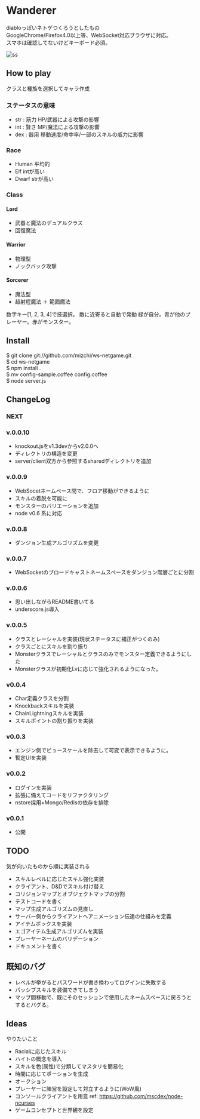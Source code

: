 # Wanderer #

diabloっぽいネトゲつくろうとしたもの  
GoogleChrome/Firefox4.0以上等、WebSocket対応ブラウザに対応。  
スマホは確認してないけどキーボード必須。  

![ss](https://github.com/mizchi/ws-netgame/raw/master/shared/doc/ss2.jpg "ss")

## How to play ##
クラスと種族を選択してキャラ作成  

### ステータスの意味
* str : 筋力 HP/武器による攻撃の影響
* int : 賢さ MP/魔法による攻撃の影響
* dex : 器用 移動速度/命中率/一部のスキルの威力に影響

### Race ###

* Human 平均的 
* Elf   intが高い
* Dwarf strが高い

### Class ###
#### Lord
* 武器と魔法のデュアルクラス
* 回復魔法

#### Warrior
* 物理型
* ノックバック攻撃

#### Sorcerer 
* 魔法型
* 超射程魔法 ＋ 範囲魔法

数字キー[1, 2, 3, 4]で技選択。
敵に近寄ると自動で発動
緑が自分。青が他のプレーヤー。赤がモンスター。

## Install ##
$ git clone git://github.com/mizchi/ws-netgame.git  
$ cd ws-netgame  
$ npm install .  
$ mv config-sample.coffee config.coffee  
$ node server.js  

## ChangeLog ##

### NEXT

### v.0.0.10
* knockout.jsをv1.3devからv2.0.0へ
* ディレクトリの構造を変更
* server/client双方から参照するsharedディレクトリを追加

### v.0.0.9 
* WebSocetネームペース間で、フロア移動ができるように
* スキルの着脱を可能に
* モンスターのバリエーションを追加
* node v0.6 系に対応

### v.0.0.8 
* ダンジョン生成アルゴリズムを変更

### v.0.0.7 
* WebSocketのブロードキャストネームスペースをダンジョン階層ごとに分割

### v.0.0.6 
* 思い出しながらREADME書いてる
* underscore.js導入

### v.0.0.5
* クラスとレーシャルを実装(現状ステータスに補正がつくのみ)
* クラスごとにスキルを割り振り
* Monsterクラスでレーシャルとクラスのみでモンスター定義できるようにした
* Monsterクラスが初期化Lvに応じて強化されるようになった。

### v0.0.4
* Char定義クラスを分割
* Knockbackスキルを実装
* ChainLightningスキルを実装
* スキルポイントの割り振りを実装

### v0.0.3 
* エンジン側でビュースケールを除去して可変で表示できるように。
* 暫定UIを実装

### v0.0.2
* ログインを実装
* 拡張に備えてコードをリファクタリング
* nstore採用+Mongo/Redisの依存を排除

### v0.0.1
* 公開

## TODO ##
気が向いたものから順に実装される

* スキルレベルに応じたスキル強化実装
* クライアント、D&Dでスキル付け替え
* コリジョンマップとオブジェクトマップの分割
* テストコードを書く
* マップ生成アルゴリズムの見直し
* サーバー側からクライアントへアニメーション伝達の仕組みを定義
* アイテムボックスを実装
* エゴアイテム生成アルゴリズムを実装
* プレーヤーネームのバリデーション
* ドキュメントを書く


## 既知のバグ ##
* レベルが挙がるとパスワードが書き換わってログインに失敗する
* パッシブスキルを装備できてしまう
* マップ間移動で、既にそのセッションで使用したネームスペースに戻ろうとするとバグる。


## Ideas ##
やりたいこと  

* Racialに応じたスキル
* ハイトの概念を導入
* スキルを色(属性)で分類してマスタリを簡易化
* 時間に応じてポーションを生成
* オークション
* プレーヤーに陣営を設定して対立するように(WoW風)
* コンソールクライアントを用意 ref: https://github.com/mscdex/node-ncurses
* ゲームコンセプトと世界観を設定